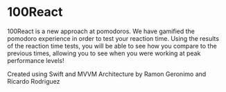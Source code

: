 # 100React


100React is a new approach at pomodoros. We have gamified the pomodoro experience in order to test your reaction time. Using the results of the reaction time tests, you will be able to see how you compare to the previous times, allowing you to see when you were working at peak performance levels!


Created using Swift and MVVM Architecture by Ramon Geronimo and Ricardo Rodriguez
